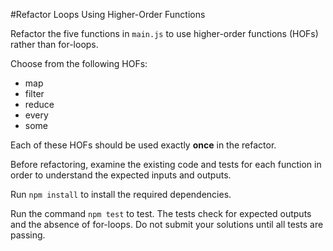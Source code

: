 #Refactor Loops Using Higher-Order Functions

Refactor the five functions in ```main.js``` to use higher-order functions (HOFs) rather than for-loops.

Choose from the following HOFs:
- map
- filter
- reduce
- every
- some

Each of these HOFs should be used exactly **once** in the refactor.


Before refactoring, examine the existing code and tests for each function in order to understand the expected inputs and outputs.

Run `npm install` to install the required dependencies.

Run the command ```npm test``` to test. The tests check for expected outputs and the absence of for-loops. Do not submit your solutions until all tests are passing.
